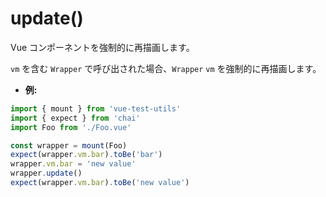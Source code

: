 # update()

Vue コンポーネントを強制的に再描画します。

`vm` を含む `Wrapper` で呼び出された場合、`Wrapper` `vm` を強制的に再描画します。

- **例:**

```js
import { mount } from 'vue-test-utils'
import { expect } from 'chai'
import Foo from './Foo.vue'

const wrapper = mount(Foo)
expect(wrapper.vm.bar).toBe('bar')
wrapper.vm.bar = 'new value'
wrapper.update()
expect(wrapper.vm.bar).toBe('new value')
```

